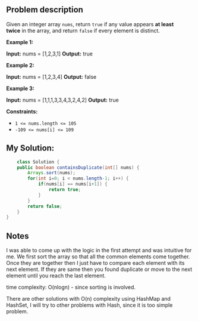 
## Problem description

Given an integer array `nums`, return `true` if any value appears **at least twice** in the array, and return `false` if every element is distinct.

**Example 1:**

**Input:** nums = [1,2,3,1]
**Output:** true

**Example 2:**

**Input:** nums = [1,2,3,4]
**Output:** false

**Example 3:**

**Input:** nums = [1,1,1,3,3,4,3,2,4,2]
**Output:** true

**Constraints:**

- `1 <= nums.length <= 105`
- `-109 <= nums[i] <= 109`

## My Solution:

```java
	class Solution {
    public boolean containsDuplicate(int[] nums) {
        Arrays.sort(nums);
        for(int i=0; i < nums.length-1; i++) {
            if(nums[i] == nums[i+1]) {
                return true;
            }
        }
        return false;
    }
}
```

## Notes

I was able to come up with the logic in the first attempt and was intuitive for me. We first sort the array so that all the common elements come together. Once they are together then I just have to compare each element with its next element. If they are same then you found duplicate or move to the next element until you reach the last element.

time complexity: O(nlogn) - since sorting is involved.

There are other solutions with O(n) complexity using HashMap and HashSet, I will try to other problems with Hash, since it is too simple problem.

